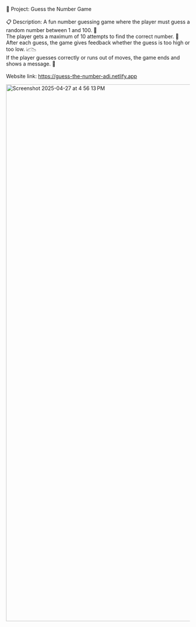 📝 Project: Guess the Number Game
</br>
</br>
📋 Description:
A fun number guessing game where the player must guess a random number between 1 and 100. 🎯
</br>
The player gets a maximum of 10 attempts to find the correct number. 🎲
</br>
After each guess, the game gives feedback whether the guess is too high or too low. 📈📉
</br>
If the player guesses correctly or runs out of moves, the game ends and shows a message. 🏁
</br>
</br>
Website link: https://guess-the-number-adi.netlify.app

<img width="1470" alt="Screenshot 2025-04-27 at 4 56 13 PM" src="https://github.com/user-attachments/assets/c4fb1f7e-0120-4265-a671-6404d78239fd" />
